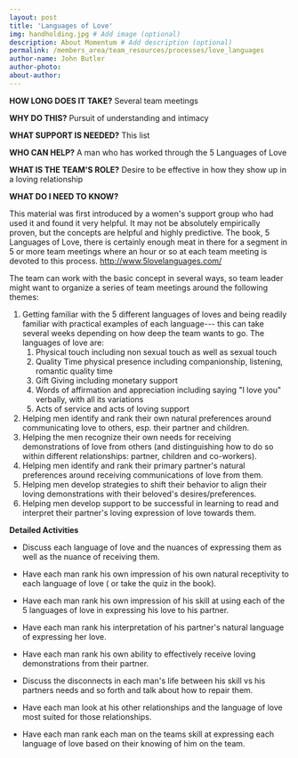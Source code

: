 ```yaml
---
layout: post
title: 'Languages of Love'
img: handholding.jpg # Add image (optional)
description: About Momentum # Add description (optional)
permalink: /members_area/team_resources/processes/love_languages
author-name: John Butler
author-photo: 
about-author: 
---
```


**HOW LONG DOES IT TAKE?** Several team meetings

**WHY DO THIS?** Pursuit of understanding and intimacy

**WHAT SUPPORT IS NEEDED?** This list

**WHO CAN HELP?** A man who has worked through the 5 Languages of Love

**WHAT IS THE TEAM'S ROLE?** Desire to be effective in how they show up in a loving relationship

**WHAT DO I NEED TO KNOW?**

This material was first introduced by a women's support group who had used it and found it very helpful. It may not be absolutely empirically proven, but the concepts are helpful and highly predictive. The book, 5 Languages of Love, there is certainly enough meat in there for a segment in 5 or more team meetings where an hour or so at each team meeting is devoted to this process. <http://www.5lovelanguages.com/>

The team can work with the basic concept in several ways, so team leader might want to organize a series of team meetings around the following themes:

1.  Getting familiar with the 5 different languages of loves and being readily familiar with practical examples of each language--- this can take several weeks depending on how deep the team wants to go. The languages of love are:
    1.  Physical touch including non sexual touch as well as sexual touch
    2.  Quality Time physical presence including companionship, listening, romantic quality time
    3.  Gift Giving including monetary support
    4.  Words of affirmation and appreciation including saying "I love you" verbally, with all its variations
    5.  Acts of service and acts of loving support
2.  Helping men identify and rank their own natural preferences around communicating love to others, esp. their partner and children.
3.  Helping the men recognize their own needs for receiving demonstrations of love from others (and distinguishing how to do so within different relationships: partner, children and co-workers).
4.  Helping men identify and rank their primary partner's natural preferences around receiving communications of love from them.
5.  Helping men develop strategies to shift their behavior to align their loving demonstrations with their beloved's desires/preferences.
6.  Helping men develop support to be successful in learning to read and interpret their partner's loving expression of love towards them.

**Detailed Activities**

-   Discuss each language of love and the nuances of expressing them as well as the nuance of receiving them.

-   Have each man rank his own impression of his own natural receptivity to each language of love ( or take the quiz in the book).

-   Have each man rank his own impression of his skill at using each of the 5 languages of love in expressing his love to his partner.

-   Have each man rank his interpretation of his partner's natural language of expressing her love.

-   Have each man rank his own ability to effectively receive loving demonstrations from their partner.

-   Discuss the disconnects in each man's life between his skill vs his partners needs and so forth and talk about how to repair them.

-   Have each man look at his other relationships and the language of love most suited for those relationships.

-   Have each man rank each man on the teams skill at expressing each language of love based on their knowing of him on the team.
